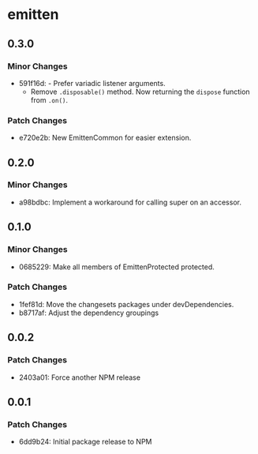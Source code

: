 # emitten

## 0.3.0

### Minor Changes

- 591f16d: - Prefer variadic listener arguments.
  - Remove `.disposable()` method. Now returning the `dispose` function from `.on()`.

### Patch Changes

- e720e2b: New EmittenCommon for easier extension.

## 0.2.0

### Minor Changes

- a98bdbc: Implement a workaround for calling super on an accessor.

## 0.1.0

### Minor Changes

- 0685229: Make all members of EmittenProtected protected.

### Patch Changes

- 1fef81d: Move the changesets packages under devDependencies.
- b8717af: Adjust the dependency groupings

## 0.0.2

### Patch Changes

- 2403a01: Force another NPM release

## 0.0.1

### Patch Changes

- 6dd9b24: Initial package release to NPM

